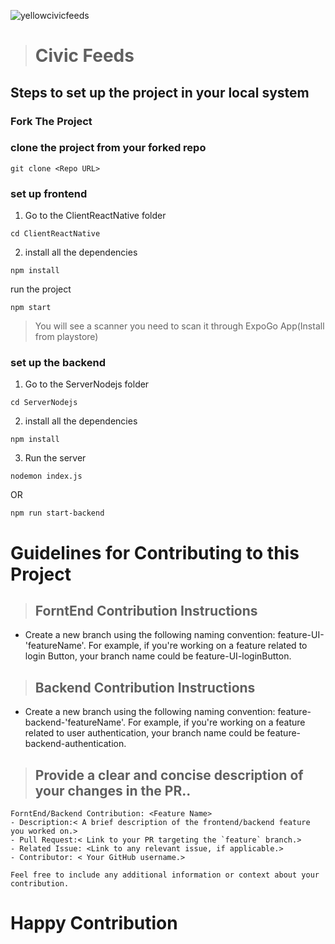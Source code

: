 
![yellowcivicfeeds](https://github.com/pushkarkumarlal/civicfeeds/assets/72812113/47f8c6e8-a915-4b4a-8016-e59beae178a6)


> # Civic Feeds

## **Steps to set up the project in your local system**
 ### Fork The Project
 ### clone the project from your forked repo
```
git clone <Repo URL>
```

### set up **frontend**
1) Go to the ClientReactNative folder
 ```
cd ClientReactNative
 ```
2) install all the dependencies
```
npm install
```
 run the project
```
npm start
```
> You will see a scanner you need to scan it through ExpoGo App(Install from playstore)

### set up the **backend**
1) Go to the ServerNodejs folder
```
cd ServerNodejs
 ```
2) install all the dependencies
```
npm install
```
3) Run the server
```
nodemon index.js
```
OR
```
npm run start-backend
```
# Guidelines for Contributing to this Project
> ## ForntEnd Contribution Instructions
* Create a new branch using the following naming convention: feature-UI-'featureName'. For example, if you're working on a feature related to login Button, your branch name could be feature-UI-loginButton.
> ## Backend Contribution Instructions
* Create a new branch using the following naming convention: feature-backend-'featureName'. For example, if you're working on a feature related to user authentication, your branch name could be feature-backend-authentication.
> ## Provide a clear and concise description of your changes in the PR..
```
ForntEnd/Backend Contribution: <Feature Name>
- Description:< A brief description of the frontend/backend feature you worked on.>
- Pull Request:< Link to your PR targeting the `feature` branch.>
- Related Issue: <Link to any relevant issue, if applicable.>
- Contributor: < Your GitHub username.>

Feel free to include any additional information or context about your contribution.
```

  # Happy Contribution
